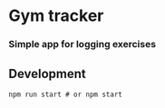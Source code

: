 # Gym tracker

### Simple app for logging exercises 

## Development
```
npm run start # or npm start
```